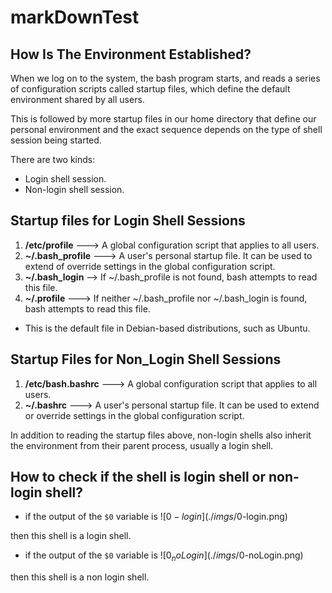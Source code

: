 # markDownTest

## How Is The Environment Established?
When we log on to the system, the bash program starts, and reads a series of configuration scripts called startup files, which define the default environment shared by all users.

This is followed by more startup files in our home directory that define our personal environment and the exact sequence depends on the type of shell session being started.

There are two kinds:
- Login shell session.
- Non-login shell session.


## Startup files for Login Shell Sessions
1. __/etc/profile__    ---> A global configuration script that applies to all users.
2. __~/.bash_profile__ ---> A user's personal startup file. It can be used to extend of override settings in the global configuration script.
3. __~/.bash_login__ --> If ~/.bash_profile is not found, bash attempts to read this file.
4. __~/.profile__ ---> If neither ~/.bash_profile nor ~/.bash_login is found, bash attempts to read this file. 
  + This is the default file in Debian-based distributions, such as Ubuntu.


## Startup Files for Non_Login Shell Sessions
1. __/etc/bash.bashrc__ ---> A global configuration script that applies to all users.
2. __~/.bashrc__ ---> A user's personal startup file. It can be used to extend or override settings in the global configuration script.

In addition to reading the startup files above, non-login shells also inherit the environment from their parent process, usually a login shell.

## How to check if the shell is login shell or non-login shell?
- if the output of the ```$0``` variable is
![$0-login](./imgs/$0-login.png)

then this shell is a login shell.

- if the output of the ```$0``` variable is
![$0_noLogin](./imgs/$0-noLogin.png)

then this shell is a non login shell.
